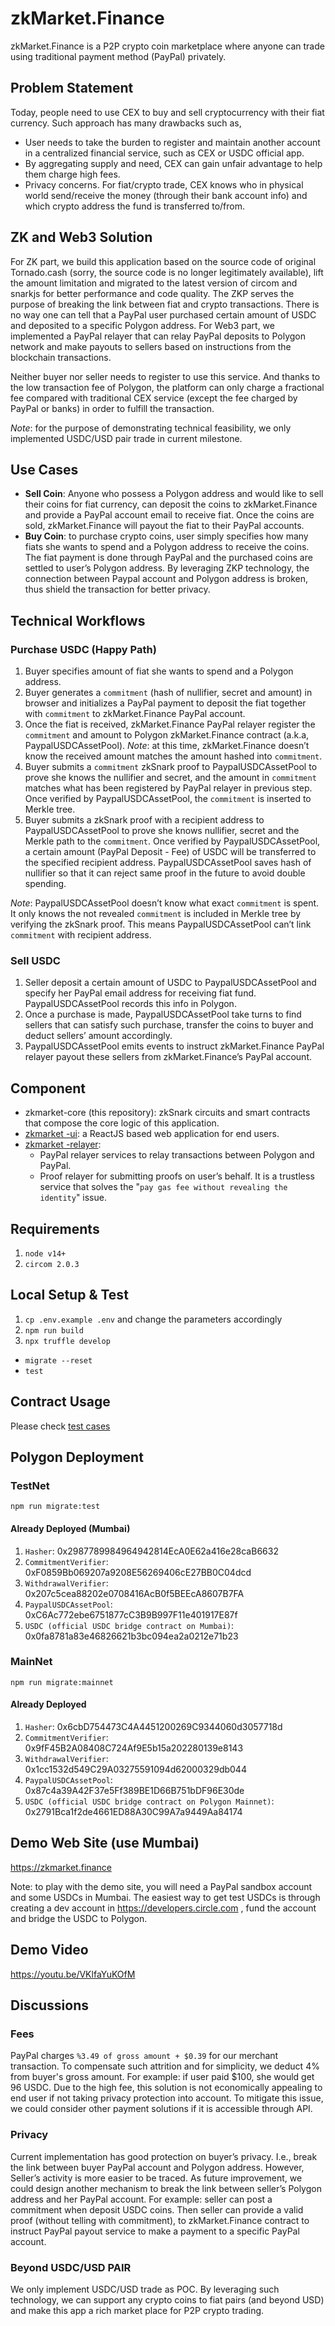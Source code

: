 # zkMarket.Finance
zkMarket.Finance is a P2P crypto coin marketplace where anyone can trade using traditional payment method (PayPal) privately.

## Problem Statement
Today, people need to use CEX to buy and sell cryptocurrency with their fiat currency. Such approach has many drawbacks such as,
- User needs to take the burden to register and maintain another account in a centralized financial service, such as CEX or USDC official app.
- By aggregating supply and need, CEX can gain unfair advantage to help them charge high fees.
- Privacy concerns. For fiat/crypto trade, CEX knows who in physical world send/receive the money (through their bank account info) and which crypto address the fund is transferred to/from.

## ZK and Web3 Solution
For ZK part, we build this application based on the source code of original Tornado.cash (sorry, the source code is no longer legitimately available), lift the amount limitation and migrated to the latest version of circom and snarkjs for better performance and code quality. The ZKP serves the purpose of breaking the link between fiat and crypto transactions. There is no way one can tell that a PayPal user purchased certain amount of USDC and deposited to a specific Polygon address. 
For Web3 part, we implemented a PayPal relayer that can relay PayPal deposits to Polygon network and make payouts to sellers based on instructions from the blockchain transactions.

Neither buyer nor seller needs to register to use this service. And thanks to the low transaction fee of Polygon, the platform can only charge a fractional fee compared with traditional CEX service (except the fee charged by PayPal or banks) in order to fulfill the transaction.

*Note*: for the purpose of demonstrating technical feasibility, we only implemented USDC/USD pair trade in current milestone. 

## Use Cases
- **Sell Coin**:  Anyone who possess a Polygon address and would like to sell their coins for fiat currency, can deposit the coins to zkMarket.Finance and provide a PayPal account email to receive fiat. Once the coins are sold, zkMarket.Finance will payout the fiat to their PayPal accounts.
- **Buy Coin**: to purchase crypto coins, user simply specifies how many fiats she wants to spend and a Polygon address to receive the coins. The fiat payment is done through PayPal and the purchased coins are settled to user’s Polygon address. By leveraging ZKP technology, the connection between Paypal account and Polygon address is broken, thus shield the transaction for better privacy.

## Technical Workflows
### Purchase USDC (Happy Path)
1. Buyer specifies amount of fiat she wants to spend and a Polygon address.
1. Buyer generates a `commitment` (hash of nullifier, secret and amount) in browser and initializes a PayPal payment to deposit the fiat together with `commitment` to zkMarket.Finance PayPal account.
1. Once the fiat is received, zkMarket.Finance PayPal relayer register the `commitment` and amount to Polygon zkMarket.Finance contract (a.k.a, PaypalUSDCAssetPool). *Note*: at this time, zkMarket.Finance doesn’t know the received amount matches the amount hashed into `commitment`.
1. Buyer submits a `commitment` zkSnark proof to PaypalUSDCAssetPool to prove she knows the nullifier and secret, and the amount in `commitment` matches what has been registered by PayPal relayer in previous step. Once verified by PaypalUSDCAssetPool, the `commitment` is inserted to Merkle tree.
1. Buyer submits a zkSnark proof with a recipient address to PaypalUSDCAssetPool to prove she knows nullifier, secret and the Merkle path to the `commitment`. Once verified by PaypalUSDCAssetPool, a certain amount (PayPal Deposit - Fee) of USDC will be transferred to the specified recipient address. PaypalUSDCAssetPool saves hash of nullifier so that it can reject same proof in the future to avoid double spending. 

*Note*: PaypalUSDCAssetPool doesn’t know what exact `commitment` is spent. It only knows the not revealed `commitment` is included in Merkle tree by verifying the zkSnark proof. This means PaypalUSDCAssetPool can’t link `commitment` with recipient address.

### Sell USDC
1. Seller deposit a certain amount of USDC to PaypalUSDCAssetPool and specify her PayPal email address for receiving fiat fund. PaypalUSDCAssetPool records this info in Polygon.
1. Once a purchase is made, PaypalUSDCAssetPool take turns to find sellers that can satisfy such purchase, transfer the coins to buyer and deduct sellers’ amount accordingly.
1. PaypalUSDCAssetPool emits events to instruct zkMarket.Finance PayPal relayer payout these sellers from zkMarket.Finance’s PayPal account.

## Component
- zkmarket-core (this repository): zkSnark circuits and smart contracts that compose the core logic of this application.
- [zkmarket -ui]( https://github.com/geesimon/zkmarket-ui): a ReactJS based web application for end users.
- [zkmarket -relayer]( https://github.com/geesimon/zkmarket-relayer): 
  * PayPal relayer services to relay transactions between Polygon and PayPal. 
  * Proof relayer for submitting proofs on user’s behalf. It is a trustless service that solves the "`pay gas fee without revealing the identity`" issue.

## Requirements

1. `node v14+`
2. `circom 2.0.3`

## Local Setup & Test

1. `cp .env.example .env` and change the parameters accordingly
1. `npm run build`
1. `npx truffle develop`
  * `migrate --reset`
  * `test`

## Contract Usage

Please check [test cases]( https://github.com/geesimon/zkmarket-core/tree/main/test)

## Polygon Deployment

### TestNet

`npm run migrate:test`

#### Already Deployed (Mumbai)
1. `Hasher`:  0x2987789984964942814EcA0E62a416e28caB6632
1. `CommitmentVerifier`:  0xF0859Bb069207a9208E56269406cE27BB0C04dcd
1. `WithdrawalVerifier`:  0x207c5cea88202e0708416AcB0f5BEEcA8607B7FA
1. `PaypalUSDCAssetPool`:  0xC6Ac772ebe6751877cC3B9B997F11e401917E87f
1. `USDC (official USDC bridge contract on Mumbai)`:  0x0fa8781a83e46826621b3bc094ea2a0212e71b23

### MainNet
`npm run migrate:mainnet`
#### Already Deployed
1. `Hasher`:  0x6cbD754473C4A4451200269C9344060d3057718d
1. `CommitmentVerifier`:  0x9fF45B2A08408C724Af9E5b15a202280139e8143
1. `WithdrawalVerifier`:  0x1cc1532d549C29A03275591094d62000329db044
1. `PaypalUSDCAssetPool`:  0x87c4a39A42F37e5Ff389BE1D66B751bDF96E30de
1. `USDC (official USDC bridge contract on Polygon Mainnet)`:  0x2791Bca1f2de4661ED88A30C99A7a9449Aa84174

## Demo Web Site (use Mumbai)
https://zkmarket.finance

Note: to play with the demo site, you will need a PayPal sandbox account and some USDCs in Mumbai. The easiest way to get test USDCs is through creating a dev account in https://developers.circle.com , fund the account and bridge the USDC to Polygon.

## Demo Video
https://youtu.be/VKlfaYuKOfM

## Discussions
### Fees
PayPal charges `%3.49 of gross amount + $0.39` for our merchant transaction. To compensate such attrition and for simplicity, we deduct 4% from buyer's gross amount. For example: if user paid $100, she would get 96 USDC. Due to the high fee, this solution is not economically appealing to end user if not taking privacy protection into account. 
To mitigate this issue, we could consider other payment solutions if it is accessible through API. 
### Privacy
Current implementation has good protection on buyer’s privacy. I.e., break the link between buyer PayPal account and Polygon address. However, Seller’s activity is more easier to be traced.
As future improvement, we could design another mechanism to break the link between seller’s Polygon address and her PayPal account. For example: seller can post a commitment when deposit USDC coins. Then seller can provide a valid proof (without telling with commitment), to zkMarket.Finance contract to instruct PayPal payout service to make a payment to a specific PayPal account.
### Beyond USDC/USD PAIR
We only implement USDC/USD trade as POC. By leveraging such technology, we can support any crypto coins to fiat pairs (and beyond USD) and make this app a rich market place for P2P crypto trading.
